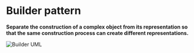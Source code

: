 # Builder pattern

**Separate the construction of a complex object from its representation so that the same construction process can create different representations.**

![Builder UML](https://sourcemaking.com/files/v2/content/patterns/Builder.svg)